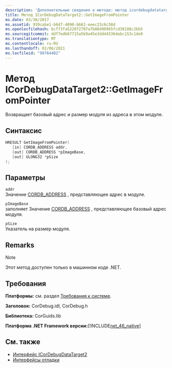 ```yaml
---
description: 'Дополнительные сведения о методе: метод icordebugdatatarget2:: Жетимажефромпоинтер'
title: Метод ICorDebugDataTarget2::GetImageFromPointer
ms.date: 03/30/2017
ms.assetid: 939cabe1-b647-4090-b662-eeec23c6c58d
ms.openlocfilehash: bcf73fa522072707a7b08d90965fcd38188c2bb5
ms.sourcegitcommit: ddf7edb67715a5b9a45e3dd44536dabc153c1de0
ms.translationtype: MT
ms.contentlocale: ru-RU
ms.lasthandoff: 02/06/2021
ms.locfileid: "99764402"
---
```

# <a name="icordebugdatatarget2getimagefrompointer-method"></a>Метод ICorDebugDataTarget2::GetImageFromPointer

Возвращает базовый адрес и размер модуля из адреса в этом модуле.  
  
## <a name="syntax"></a>Синтаксис  
  
```cpp  
HRESULT GetImageFromPointer(  
   [in] CORDB_ADDRESS addr,
   [out] CORDB_ADDRESS *pImageBase,
   [out] ULONG32 *pSize  
);  
```  
  
## <a name="parameters"></a>Параметры  

 `addr`  
 Значение [CORDB_ADDRESS](../common-data-types-unmanaged-api-reference.md) , представляющее адрес в модуле.  
  
 `pImageBase`  
 заполняет Значение [CORDB_ADDRESS](../common-data-types-unmanaged-api-reference.md) , представляющее базовый адрес модуля.  
  
 `pSize`  
 Указатель на размер модуля.  
  
## <a name="remarks"></a>Remarks  
  
> [!NOTE]
> Этот метод доступен только в машинном коде .NET.  
  
## <a name="requirements"></a>Требования  

 **Платформы:** см. раздел [Требования к системе](../../get-started/system-requirements.md).  
  
 **Заголовок:** CorDebug.idl, CorDebug.h  
  
 **Библиотека:** CorGuids.lib  
  
 **Платформа .NET Framework версии:**[!INCLUDE[net_46_native](../../../../includes/net-46-native-md.md)]  
  
## <a name="see-also"></a>См. также

- [Интерфейс ICorDebugDataTarget2](icordebugdatatarget2-interface.md)
- [Интерфейсы отладки](debugging-interfaces.md)
